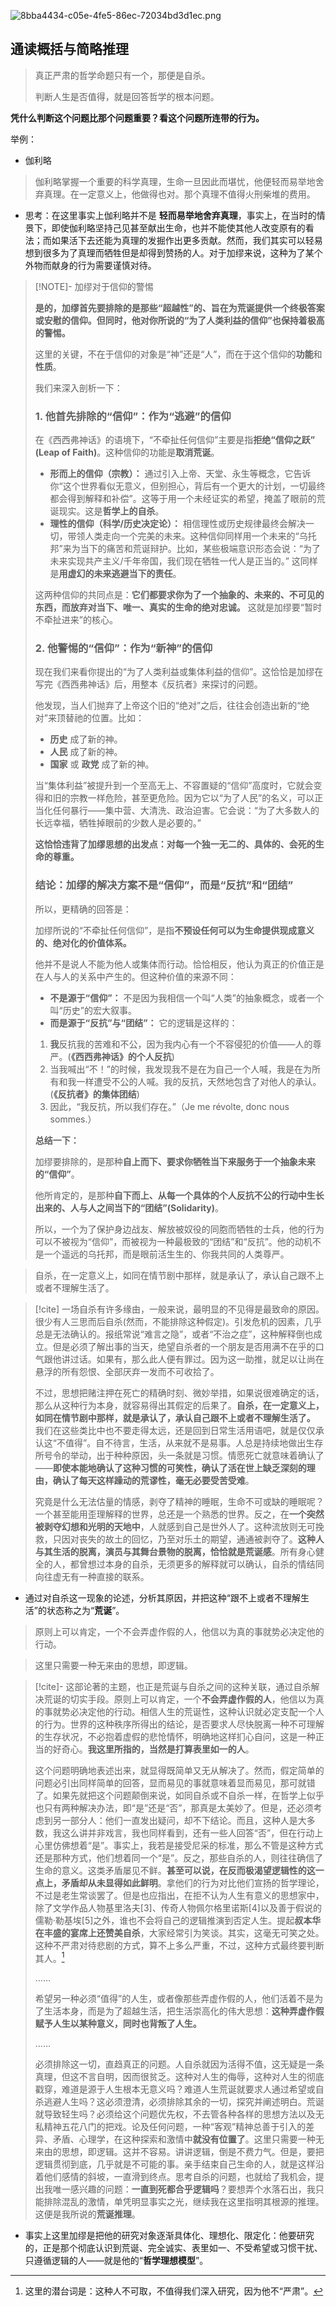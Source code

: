 ![8bba4434-c05e-4fe5-86ec-72034bd3d1ec.png](https://my-markdown-pict.oss-cn-nanjing.aliyuncs.com/img/8bba4434-c05e-4fe5-86ec-72034bd3d1ec.png)

## 通读概括与简略推理
> 真正严肃的哲学命题只有一个，那便是自杀。
> 
> 判断人生是否值得，就是回答哲学的根本问题。

**凭什么判断这个问题比那个问题重要？看这个问题所连带的行为。**

举例：
- 伽利略
> 伽利略掌握一个重要的科学真理，生命一旦因此而堪忧，他便轻而易举地舍弃真理。在一定意义上，他做得也对。那个真理不值得火刑柴堆的费用。
- 思考：在这里事实上伽利略并不是 **轻而易举地舍弃真理**，事实上，在当时的情景下，即使伽利略坚持己见甚至献出生命，也并不能使其他人改变原有的看法；而如果活下去还能为真理的发掘作出更多贡献。然而，我们其实可以轻易想到很多为了真理而牺牲但是却得到赞扬的人。对于加缪来说，这种为了某个外物而献身的行为需要谨慎对待。
> [!NOTE]- 加缪对于信仰的警惕
> 
> **是的，加缪首先要排除的是那些“超越性”的、旨在为荒诞提供一个终极答案或安慰的信仰。但同时，他对你所说的“为了人类利益的信仰”也保持着极高的警惕。**
>
> 这里的关键，不在于信仰的对象是“神”还是“人”，而在于这个信仰的**功能**和**性质**。
>
> 我们来深入剖析一下：
>
> ### 1. 他首先排除的“信仰”：作为“逃避”的信仰
>
> 在《西西弗神话》的语境下，“不牵扯任何信仰”主要是指**拒绝“信仰之跃” (Leap of Faith)**。这种信仰的功能是**取消荒诞**。
>
> *   **形而上的信仰（宗教）：** 通过引入上帝、天堂、永生等概念，它告诉你“这个世界看似无意义，但别担心，背后有一个更大的计划，一切最终都会得到解释和补偿”。这等于用一个未经证实的希望，掩盖了眼前的荒诞现实。这是**哲学上的自杀**。
> *   **理性的信仰（科学/历史决定论）：** 相信理性或历史规律最终会解决一切，带领人类走向一个完美的未来。这种信仰同样用一个未来的“乌托邦”来为当下的痛苦和荒诞辩护。比如，某些极端意识形态会说：“为了未来实现共产主义/千年帝国，我们现在牺牲一代人是正当的。” 这同样是**用虚幻的未来逃避当下的责任**。
>
> 这两种信仰的共同点是：**它们都要求你为了一个抽象的、未来的、不可见的东西，而放弃对当下、唯一、真实的生命的绝对忠诚。** 这就是加缪要“暂时不牵扯进来”的核心。
>
> ### 2. 他警惕的“信仰”：作为“新神”的信仰
>
> 现在我们来看你提出的“为了人类利益或集体利益的信仰”。这恰恰是加缪在写完《西西弗神话》后，用整本《反抗者》来探讨的问题。
>
> 他发现，当人们抛弃了上帝这个旧的“绝对”之后，往往会创造出新的“绝对”来顶替祂的位置。比如：
>
> *   **历史** 成了新的神。
> *   **人民** 成了新的神。
> *   **国家** 或 **政党** 成了新的神。
>
> 当“集体利益”被提升到一个至高无上、不容置疑的“信仰”高度时，它就会变得和旧的宗教一样危险，甚至更危险。因为它以“为了人民”的名义，可以正当化任何暴行——集中营、大清洗、政治迫害。它会说：“为了大多数人的长远幸福，牺牲掉眼前的少数人是必要的。”
>
> **这恰恰违背了加缪思想的出发点：对每一个独一无二的、具体的、会死的生命的尊重。**
>
> ### 结论：加缪的解决方案不是“信仰”，而是“反抗”和“团结”
>
> 所以，更精确的回答是：
>
> 加缪所说的“不牵扯任何信仰”，是指**不预设任何可以为生命提供现成意义的、绝对化的价值体系。**
>
> 他并不是说人不能为他人或集体而行动。恰恰相反，他认为真正的价值正是在人与人的关系中产生的。但这种价值的来源不同：
>
> *   **不是源于“信仰”：** 不是因为我相信一个叫“人类”的抽象概念，或者一个叫“历史”的宏大叙事。
> *   **而是源于“反抗”与“团结”：** 它的逻辑是这样的：
> 	1.  **我**反抗我的苦难和不公，因为我内心有一个不容侵犯的价值——人的尊严。(**《西西弗神话》的个人反抗**)
> 	2.  当我喊出“不！”的时候，我发现我不是在为自己一个人喊，我是在为所有和我一样遭受不公的人喊。我的反抗，天然地包含了对他人的承认。(**《反抗者》的集体团结**)
> 	3.  因此，“我反抗，所以我们存在。”（Je me révolte, donc nous sommes.）
>
> **总结一下：**
>
> 加缪要排除的，是那种**自上而下、要求你牺牲当下来服务于一个抽象未来的“信仰”**。
>
> 他所肯定的，是那种**自下而上、从每一个具体的个人反抗不公的行动中生长出来的、人与人之间当下的“团结”(Solidarity)**。
>
> 所以，一个为了保护身边战友、解放被奴役的同胞而牺牲的士兵，他的行为可以不被视为“信仰”，而被视为一种最极致的“团结”和“反抗”。他的动机不是一个遥远的乌托邦，而是眼前活生生的、你我共同的人类尊严。
> 


>自杀，在一定意义上，如同在情节剧中那样，就是承认了，承认自己跟不上或者不理解生活了。


> [!cite] 
> 一场自杀有许多缘由，一般来说，最明显的不见得是最致命的原因。很少有人三思而后自杀(然而，不能排除这种假定)。引发危机的因素，几乎总是无法确认的。报纸常说“难言之隐”，或者“不治之症”，这种解释倒也成立。但是必须了解出事的当天，绝望自杀者的一个朋友是否用满不在乎的口气跟他讲过话。如果有，那么此人便有罪过。因为这一助推，就足以让尚在悬浮的所有怨恨、全部厌弃一发而不可收拾了。
> 
> 不过，思想把赌注押在死亡的精确时刻、微妙举措，如果说很难确定的话，那么从这种行为本身，就容易得出其假定的后果了。**自杀，在一定意义上，如同在情节剧中那样，就是承认了，承认自己跟不上或者不理解生活了。** 我们在这些类比中也不要走得太远，还是回到日常生活用语吧，就是仅仅承认这“不值得”。自不待言，生活，从来就不是易事。人总是持续地做出生存所号令的举动，出于种种原因，头一条就是习惯。情愿死亡就意味着确认了——**即使本能地确认了这种习惯的可笑性，确认了活在世上缺乏深刻的理由，确认了每天这样躁动的荒谬性，毫无必要受苦受难**。
> 
> 究竟是什么无法估量的情感，剥夺了精神的睡眠，生命不可或缺的睡眠呢？一个甚至能用歪理解释的世界，总还是一个熟悉的世界。反之，在**一个突然被剥夺幻想和光明的天地中**，人就感到自己是世外人了。这种流放则无可挽救，只因对丧失的故土的回忆，乃至对乐土的期望，通通被剥夺了。**这种人与其生活的脱离，演员与其舞台景物的脱离，恰恰就是荒诞感**。所有身心健全的人，都曾想过本身的自杀，无须更多的解释就可以确认，自杀的情结同向往虚无有一种直接的联系。

- 通过对自杀这一现象的论述，分析其原因，并把这种“跟不上或者不理解生活”的状态称之为“**荒诞**”。

>原则上可以肯定，一个不会弄虚作假的人，他信以为真的事就势必决定他的行动。

>这里只需要一种无来由的思想，即逻辑。



> [!cite]-
> 这部论著的主题，也正是荒诞与自杀之间的这种关联，通过自杀解决荒诞的切实手段。原则上可以肯定，一个**不会弄虚作假的人**，他信以为真的事就势必决定他的行动。相信人生的荒诞性，这种认识就必定支配一个人的行为。世界的这种秩序所得出的结论，是否要求人尽快脱离一种不可理解的生存状况，不必抱着虚假的悲怆情怀，明确地这样扪心自问，这是一种正当的好奇心。**我这里所指的，当然是打算表里如一的人**。
> 
> 这个问题明确地表述出来，就显得既简单又无从解决了。然而，假定简单的问题必引出同样简单的回答，显而易见的事就意味着显而易见，那可就错了。如果先就把这个问题颠倒来说，如同自杀或不自杀一样，在哲学上似乎也只有两种解决办法，即“是”还是“否”，那真是太美妙了。但是，还必须考虑到另一部分人：他们一直发出疑问，却不下结论。而且，这种人是大多数，我这么讲并非戏言，我也同样看到，还有一些人回答“否”，但在行动上心里仿佛想着“是”。事实上，我若是接受尼采的标准，那么不管是这种方式还是那种方式，他们想着同一个“是”。反之，那些自杀的人，则往往确信了生命的意义。这类矛盾屡见不鲜。**甚至可以说，在反而极渴望逻辑性的这一点上，矛盾却从未显得如此鲜明**。拿他们的行为对比他们宣扬的哲学理论，不过是老生常谈罢了。但是也应指出，在拒不认为人生有意义的思想家中，除了文学作品人物基里洛夫[3]、传奇人物佩尔格里诺斯[4]以及善于假说的儒勒·勒基埃[5]之外，谁也不会将自己的逻辑推演到否定人生。提起**叔本华在丰盛的宴席上还赞美自杀**，大家经常引为笑谈。其实，这毫无可笑之处。这种不严肃对待悲剧的方式，算不上多么严重，不过，这种方式最终要判断其人。[^1]
> 
> ……
> 
> 希望另一种必须“值得”的人生，或者像那些弄虚作假的人，他们活着不是为了生活本身，而是为了超越生活，把生活崇高化的伟大思想：**这种弄虚作假赋予人生以某种意义，同时也背叛了人生。**
> 
> ……
> 
> 必须排除这一切，直趋真正的问题。人自杀就因为活得不值，这无疑是一条真理，但这不言自明，因而很贫乏。这种对人生的侮辱，这种对人生的彻底戳穿，难道是源于人生根本无意义吗？难道人生荒诞就要求人通过希望或自杀逃避人生吗？这必须澄清，必须排除其余的一切，探究并阐述明白。荒诞就导致轻生吗？必须给这个问题优先权，不去管各种各样的思想方法以及无私精神五花八门的把戏。论及任何问题，一种“客观”精神总善于引入的差异、矛盾、心理学，在这种探索和激情中**就没有位置了**。这里只需要一种无来由的思想，即逻辑。这并不容易。讲讲逻辑，倒是不费力气。但是，要把逻辑贯彻到底，几乎就是不可能的事。亲手结束自己生命的人，就是这样沿着他们感情的斜坡，一直滑到终点。思考自杀的问题，也就给了我机会，提出我唯一感兴趣的问题：**一直到死都合乎逻辑吗**？要想弄个水落石出，我只能排除混乱的激情，单凭明显事实之光，继续我在这里指明其根源的推理。这便是我所说的**荒诞推理**。

- 事实上这里加缪是把他的研究对象逐渐具体化、理想化、限定化：他要研究的，正是那个彻底认识到荒诞、完全诚实、表里如一、不受希望或习惯干扰、只遵循逻辑的人——就是他的“**哲学理想模型**”。












[^1]: 这里的潜台词是：这种人不可取，不值得我们深入研究，因为他不“严肃”。
